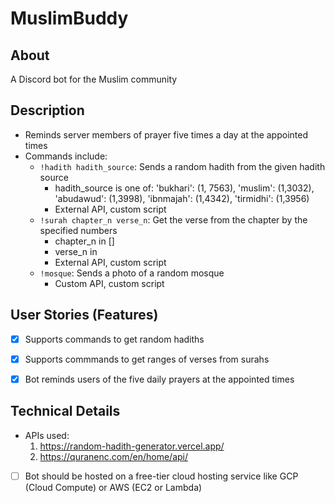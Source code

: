 # MuslimBuddy
## About
A Discord bot for the Muslim community

## Description
- Reminds server members of prayer five times a day at the appointed times
- Commands include: 
  - `!hadith hadith_source`: Sends a random hadith from the given hadith source
    - hadith_source is one of: 'bukhari': (1, 7563), 'muslim': (1,3032), 'abudawud': (1,3998), 'ibnmajah': (1,4342), 'tirmidhi': (1,3956)
    - External API, custom script
  - `!surah chapter_n verse_n`: Get the verse from the chapter by the specified numbers 
    - chapter_n in []
    - verse_n in 
    - External API, custom script
  - `!mosque`: Sends a photo of a random mosque 
    - Custom API, custom script

## User Stories (Features)
- [X] Supports commands to get random hadiths 
- [X] Supports commmands to get ranges of verses from surahs
- [X] Bot reminds users of the five daily prayers at the appointed times


## Technical Details
- APIs used:
    1. https://random-hadith-generator.vercel.app/
    2. https://quranenc.com/en/home/api/
- [ ] Bot should be hosted on a free-tier cloud hosting service like GCP (Cloud Compute) or AWS (EC2 or Lambda)



